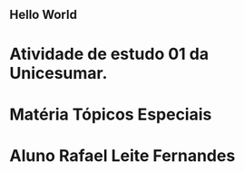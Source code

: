 ## Hello World
# Atividade de estudo 01 da Unicesumar.
# Matéria Tópicos Especiais
# Aluno Rafael Leite Fernandes
